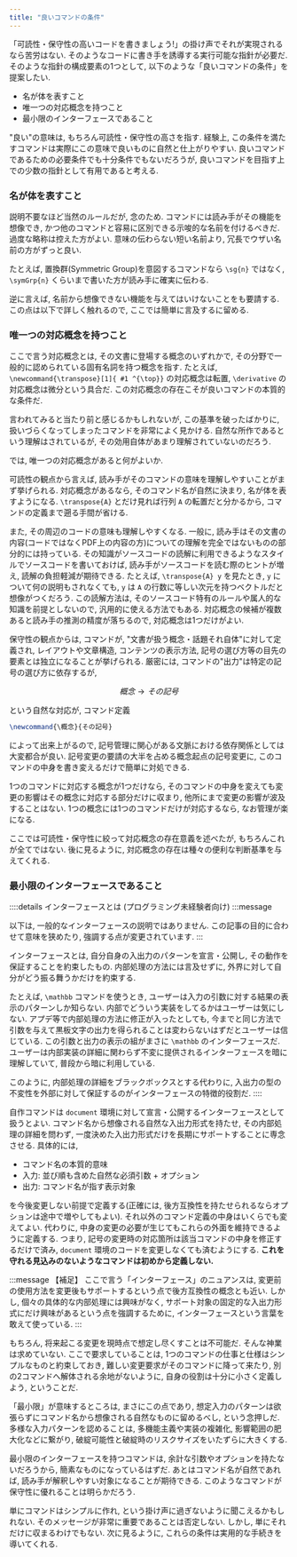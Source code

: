 ```yaml
---
title: "良いコマンドの条件"
---
```


<!-- ## 良いコマンドの条件 -->

「可読性・保守性の高いコードを書きましょう!」の掛け声でそれが実現されるなら苦労はない. そのようなコードに書き手を誘導する実行可能な指針が必要だ. そのような指針の構成要素の1つとして, 以下のような「良いコマンドの条件」を提案したい.

- 名が体を表すこと
- 唯一つの対応概念を持つこと
- 最小限のインターフェースであること

"良い"の意味は, もちろん可読性・保守性の高さを指す.
経験上, この条件を満たすコマンドは実際にこの意味で良いものに自然と仕上がりやすい.
良いコマンドであるための必要条件でも十分条件でもないだろうが, 良いコマンドを目指す上での少数の指針として有用であると考える.

### 名が体を表すこと

説明不要なほど当然のルールだが, 念のため. コマンドには読み手がその機能を想像でき, かつ他のコマンドと容易に区別できる示唆的な名前を付けるべきだ. 過度な略称は控えた方がよい. 意味の伝わらない短い名前より, 冗長でウザい名前の方がずっと良い.

たとえば, 置換群(Symmetric Group)を意図するコマンドなら `\sg{n}` ではなく, `\symGrp{n}` くらいまで書いた方が読み手に確実に伝わる.

逆に言えば, 名前から想像できない機能を与えてはいけないことをも要請する. この点は以下で詳しく触れるので, ここでは簡単に言及するに留める.

### 唯一つの対応概念を持つこと

ここで言う対応概念とは, その文書に登場する概念のいずれかで, その分野で一般的に認められている固有名詞を持つ概念を指す. たとえば, `\newcommand{\transpose}[1]{ #1 ^{\top}}` の対応概念は転置, `\derivative` の対応概念は微分という具合だ. この対応概念の存在こそが良いコマンドの本質的な条件だ.

言われてみると当たり前と感じるかもしれないが, この基準を破ったばかりに, 扱いづらくなってしまったコマンドを非常によく見かける. 自然な所作であるという理解はされているが, その効用自体があまり理解されていないのだろう.

では, 唯一つの対応概念があると何がよいか.

可読性の観点から言えば, 読み手がそのコマンドの意味を理解しやすいことがまず挙げられる.
対応概念があるなら, そのコマンド名が自然に決まり, 名が体を表すようになる. `\transpose{A}` とだけ見れば行列 `A` の転置だと分かるから, コマンドの定義まで遡る手間が省ける.

また, その周辺のコードの意味も理解しやすくなる.
一般に, 読み手はその文書の内容(コードではなくPDF上の内容の方)についての理解を完全ではないものの部分的には持っている.
その知識がソースコードの読解に利用できるようなスタイルでソースコードを書いておけば, 読み手がソースコードを読む際のヒントが増え, 読解の負担軽減が期待できる.
たとえば, `\transpose{A} y` を見たとき, `y` について何の説明もされなくても, `y` は `A` の行数に等しい次元を持つベクトルだと想像がつくだろう.
この読解方法は, そのソースコード特有のルールや属人的な知識を前提としないので, 汎用的に使える方法でもある.
対応概念の候補が複数あると読み手の推測の精度が落ちるので, 対応概念は1つだけがよい.

保守性の観点からは, コマンドが, "文書が扱う概念・話題それ自体"に対して定義され, レイアウトや文章構造, コンテンツの表示方法, 記号の選び方等の目先の要素とは独立になることが挙げられる. 厳密には, コマンドの"出力"は特定の記号の選び方に依存するが,

$$概念→その記号$$

という自然な対応が, コマンド定義

```tex
\newcommand{\概念}{その記号}
```

によって出来上がるので, 記号管理に関心がある文脈における依存関係としては大変都合が良い. 記号変更の要請の大半を占める概念起点の記号変更に, このコマンドの中身を書き変えるだけで簡単に対処できる.

1つのコマンドに対応する概念が1つだけなら, そのコマンドの中身を変えても変更の影響はその概念に対応する部分だけに収まり, 他所にまで変更の影響が波及することはない. 1つの概念には1つのコマンドだけが対応するなら, なお管理が楽になる.

ここでは可読性・保守性に絞って対応概念の存在意義を述べたが, もちろんこれが全てではない. 後に見るように, 対応概念の存在は種々の便利な判断基準を与えてくれる.

### 最小限のインターフェースであること

::::details インターフェースとは (プログラミング未経験者向け)
:::message

以下は, 一般的なインターフェースの説明ではありません. この記事の目的に合わせて意味を狭めたり, 強調する点が変更されています.
:::

インターフェースとは, 自分自身の入出力のパターンを宣言・公開し, その動作を保証することを約束したもの. 内部処理の方法には言及せずに, 外界に対して自分がどう振る舞うかだけを約束する.

たとえば, `\mathbb` コマンドを使うとき, ユーザーは入力の引数に対する結果の表示のパターンしか知らない. 内部でどういう実装をしてるかはユーザーは気にしない. アプデ等で内部処理の方法に修正が入ったとしても, 今までと同じ方法で引数を与えて黒板文字の出力を得られることは変わらないはずだとユーザーは信じている. この引数と出力の表示の組がまさに `\mathbb` のインターフェースだ. ユーザーは内部実装の詳細に関わらず不変に提供されるインターフェースを暗に理解していて, 普段から暗に利用している.

このように, 内部処理の詳細をブラックボックスとする代わりに, 入出力の型の不変性を外部に対して保証するのがインターフェースの特徴的役割だ.
::::

自作コマンドは `document` 環境に対して宣言・公開するインターフェースとして扱うとよい. コマンド名から想像される自然な入出力形式を持たせ, その内部処理の詳細を問わず, 一度決めた入出力形式だけを長期にサポートすることに専念させる. 具体的には,

- コマンド名の本質的意味
- 入力: 並び順も含めた自然な必須引数 + オプション
- 出力: コマンド名が指す表示対象

を今後変更しない前提で定義する(正確には, 後方互換性を持たせられるならオプションは途中で増やしてもよい). それ以外のコマンド定義の中身はいくらでも変えてよい. 代わりに, 中身の変更の必要が生じてもこれらの外面を維持できるように定義する. つまり, 記号の変更時の対応箇所は該当コマンドの中身を修正するだけで済み, `document` 環境のコードを変更しなくても済むようにする. **これを守れる見込みのないようなコマンドは初めから定義しない.**

:::message
【補足】
ここで言う「インターフェース」のニュアンスは, 変更前の使用方法を変更後もサポートするという点で後方互換性の概念とも近い. しかし, 個々の具体的な内部処理には興味がなく, サポート対象の固定的な入出力形式にだけ興味があるという点を強調するために, インターフェースという言葉を敢えて使っている.
:::

もちろん, 将来起こる変更を現時点で想定し尽くすことは不可能だ. そんな神業は求めていない. ここで要求していることは, 1つのコマンドの仕事と仕様はシンプルなものと約束しておき, 難しい変更要求がそのコマンドに降って来たり, 別の2コマンドへ解体される余地がないように, 自身の役割は十分に小さく定義しよう, ということだ.

「最小限」が意味するところは, まさにこの点であり, 想定入力のパターンは欲張らずにコマンド名から想像される自然なものに留めるべし, という念押しだ. 多様な入力パターンを認めることは, 多機能主義や実装の複雑化, 影響範囲の肥大化などに繋がり, 破綻可能性と破綻時のリスクサイズをいたずらに大きくする.

最小限のインターフェースを持つコマンドは, 余計な引数やオプションを持たないだろうから, 簡素なものになっているはずだ. あとはコマンド名が自然であれば, 読み手が解釈しやすい対象になることが期待できる. このようなコマンドが保守性に優れることは明らかだろう.

単にコマンドはシンプルに作れ, という掛け声に過ぎないように聞こえるかもしれない. そのメッセージが非常に重要であることは否定しない. しかし, 単にそれだけに収まるわけでもない. 次に見るように, これらの条件は実用的な手続きを導いてくれる.
